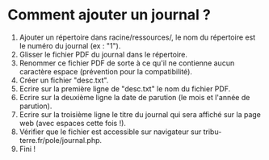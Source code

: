 # Comment ajouter un journal ?
1. Ajouter un répertoire dans racine/ressources/, le nom
du répertoire est le numéro du journal (ex : "1").
2. Glisser le fichier PDF du journal dans le répertoire.
3. Renommer ce fichier PDF de sorte à ce qu'il ne
contienne aucun caractère espace (prévention pour la
compatibilité).
4. Créer un fichier "desc.txt".
5. Ecrire sur la première ligne de "desc.txt" le nom du
fichier PDF.
6. Ecrire sur la deuxième ligne la date de parution (le
mois et l'année de parution).
7. Ecrire sur la troisième ligne le titre du journal qui
sera affiché sur la page web (avec espaces cette fois !).
8. Vérifier que le fichier est accessible sur navigateur
sur tribu-terre.fr/pole/journal.php.
9. Fini !